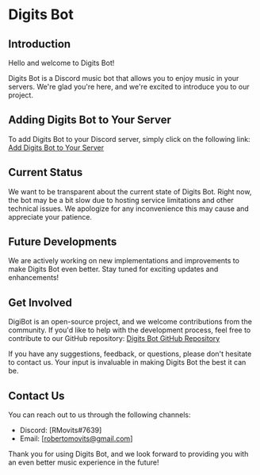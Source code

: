 # Digits Bot

## Introduction

Hello and welcome to Digits Bot! 

Digits Bot is a Discord music bot that allows you to enjoy music in your servers. We're glad you're here, and we're excited to introduce you to our project.

## Adding Digits Bot to Your Server

To add Digits Bot to your Discord server, simply click on the following link: [Add Digits Bot to Your Server](https://discord.com/oauth2/authorize?client_id=YOUR_CLIENT_ID&scope=bot&permissions=YOUR_PERMISSIONS)


## Current Status

We want to be transparent about the current state of Digits Bot. Right now, the bot may be a bit slow due to hosting service limitations and other technical issues. We apologize for any inconvenience this may cause and appreciate your patience.

## Future Developments

We are actively working on new implementations and improvements to make Digits Bot even better. Stay tuned for exciting updates and enhancements!

## Get Involved

DigiBot is an open-source project, and we welcome contributions from the community. If you'd like to help with the development process, feel free to contribute to our GitHub repository: [Digits Bot GitHub Repository](https://github.com/Movits/DigitsBot)

If you have any suggestions, feedback, or questions, please don't hesitate to contact us. Your input is invaluable in making Digits Bot the best it can be.

## Contact Us

You can reach out to us through the following channels:
- Discord: [RMovits#7639]
- Email: [robertomovits@gmail.com]

Thank you for using Digits Bot, and we look forward to providing you with an even better music experience in the future!
